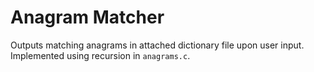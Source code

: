 # Anagram Matcher
Outputs matching anagrams in attached dictionary file upon user input. Implemented using recursion in `anagrams.c`.
